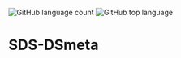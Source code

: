 ![GitHub language count](https://img.shields.io/github/languages/count/flayregina/sds-dsmeta)
![GitHub top language](https://img.shields.io/github/languages/top/flayregina/sds-dsmeta)
# SDS-DSmeta
